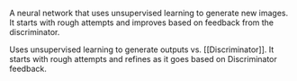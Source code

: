 A neural network that uses unsupervised learning to generate new images. It starts with rough attempts and improves based on feedback from the discriminator.

Uses unsupervised learning to generate outputs vs. [[Discriminator]]. It starts with rough attempts and refines as it goes based on Discriminator feedback. 